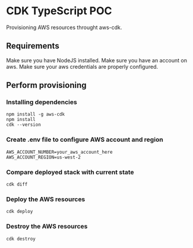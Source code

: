 # CDK TypeScript POC
Provisioning AWS resources throught aws-cdk.

## Requirements
Make sure you have NodeJS installed.
Make sure you have an account on aws.
Make sure your aws credentials are properly configured.

## Perform provisioning
### Installing dependencies
```
npm install -g aws-cdk
npm install
cdk --version
```

### Create .env file to configure AWS account and region
```
AWS_ACCOUNT_NUMBER=your_aws_account_here
AWS_ACCOUNT_REGION=us-west-2
```

### Compare deployed stack with current state
```
cdk diff
```

### Deploy the AWS resources
```
cdk deploy
```

### Destroy the AWS resources
```
cdk destroy
```
